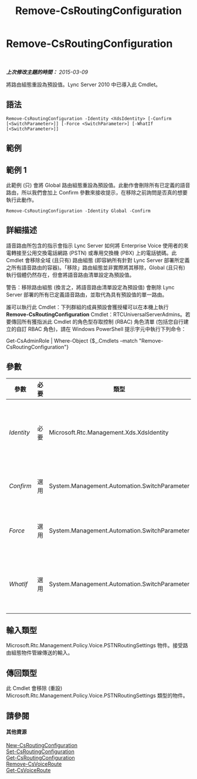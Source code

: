 ﻿---
title: Remove-CsRoutingConfiguration
TOCTitle: Remove-CsRoutingConfiguration
ms:assetid: 80239fed-89ef-4ccc-be9b-d9149182d0c3
ms:mtpsurl: https://technet.microsoft.com/zh-tw/library/Gg398643(v=OCS.15)
ms:contentKeyID: 49291477
ms.date: 08/10/2015
mtps_version: v=OCS.15
ms.translationtype: HT
---

# Remove-CsRoutingConfiguration

 

_**上次修改主題的時間：** 2015-03-09_

將路由組態重設為預設值。Lync Server 2010 中已導入此 Cmdlet。

## 語法

    Remove-CsRoutingConfiguration -Identity <XdsIdentity> [-Confirm [<SwitchParameter>]] [-Force <SwitchParameter>] [-WhatIf [<SwitchParameter>]]

## 範例

## 範例 1

此範例 (只) 會將 Global 路由組態重設為預設值。此動作會刪除所有已定義的語音路由，所以我們會加上 Confirm 參數來接收提示，在移除之前詢問是否真的想要執行此動作。

    Remove-CsRoutingConfiguration -Identity Global -Confirm

## 詳細描述

語音路由所包含的指示會指示 Lync Server 如何將 Enterprise Voice 使用者的來電轉接至公用交換電話網路 (PSTN) 或專用交換機 (PBX) 上的電話號碼。此 Cmdlet 會移除全域 (且只有) 路由組態 (即容納所有針對 Lync Server 部署所定義之所有語音路由的容器)。「移除」路由組態並非實際將其移除，Global (且只有) 執行個體仍然存在，但會將語音路由清單設定為預設值。

警告：移除路由組態 (換言之，將語音路由清單設定為預設值) 會刪除 Lync Server 部署的所有已定義語音路由，並取代為具有預設值的單一路由。

誰可以執行此 Cmdlet：下列群組的成員預設會獲授權可以在本機上執行 **Remove-CsRoutingConfiguration** Cmdlet：RTCUniversalServerAdmins。若要傳回所有獲指派此 Cmdlet 的角色型存取控制 (RBAC) 角色清單 (包括您自行建立的自訂 RBAC 角色)，請在 Windows PowerShell 提示字元中執行下列命令：

Get-CsAdminRole | Where-Object {$\_.Cmdlets –match "Remove-CsRoutingConfiguration"}

## 參數


<table>
<colgroup>
<col style="width: 25%" />
<col style="width: 25%" />
<col style="width: 25%" />
<col style="width: 25%" />
</colgroup>
<thead>
<tr class="header">
<th>參數</th>
<th>必要</th>
<th>類型</th>
<th>說明</th>
</tr>
</thead>
<tbody>
<tr class="odd">
<td><p><em>Identity</em></p></td>
<td><p>必要</p></td>
<td><p>Microsoft.Rtc.Management.Xds.XdsIdentity</p></td>
<td><p>要移除之路由組態的範圍。這個值必須是 Global。</p></td>
</tr>
<tr class="even">
<td><p><em>Confirm</em></p></td>
<td><p>選用</p></td>
<td><p>System.Management.Automation.SwitchParameter</p></td>
<td><p>在執行命令前先提示確認。</p></td>
</tr>
<tr class="odd">
<td><p><em>Force</em></p></td>
<td><p>選用</p></td>
<td><p>System.Management.Automation.SwitchParameter</p></td>
<td><p>隱藏變更前所顯示的確認提示。</p></td>
</tr>
<tr class="even">
<td><p><em>WhatIf</em></p></td>
<td><p>選用</p></td>
<td><p>System.Management.Automation.SwitchParameter</p></td>
<td><p>說明執行命令時若不實際執行命令的後果。</p></td>
</tr>
</tbody>
</table>


## 輸入類型

Microsoft.Rtc.Management.Policy.Voice.PSTNRoutingSettings 物件。接受路由組態物件管線傳送的輸入。

## 傳回類型

此 Cmdlet 會移除 (重設) Microsoft.Rtc.Management.Policy.Voice.PSTNRoutingSettings 類型的物件。

## 請參閱

#### 其他資源

[New-CsRoutingConfiguration](new-csroutingconfiguration.md)  
[Set-CsRoutingConfiguration](set-csroutingconfiguration.md)  
[Get-CsRoutingConfiguration](get-csroutingconfiguration.md)  
[Remove-CsVoiceRoute](remove-csvoiceroute.md)  
[Get-CsVoiceRoute](get-csvoiceroute.md)

